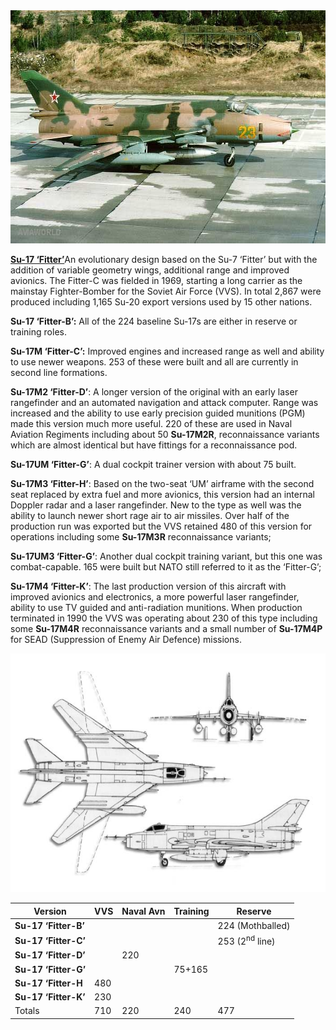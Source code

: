 <img src="/assets\images\warsaw\su\air\su17\image1.jpg" style="width:6.16667in;height:3.88542in" />

[**Su-17 ‘Fitter’**](http://www.airvectors.net/avsu17_2.html#m3)An
evolutionary design based on the Su-7 ‘Fitter’ but with the addition of
variable geometry wings, additional range and improved avionics. The
Fitter-C was fielded in 1969, starting a long carrier as the mainstay
Fighter-Bomber for the Soviet Air Force (VVS). In total 2,867 were
produced including 1,165 Su-20 export versions used by 15 other nations.

**Su-17 ‘Fitter-B’:** All of the 224 baseline Su-17s are either in
reserve or training roles.

**Su-17M ‘Fitter-C’:** Improved engines and increased range as well and
ability to use newer weapons. 253 of these were built and all are
currently in second line formations.

**Su-17M2 ‘Fitter-D’**: A longer version of the original with an early
laser rangefinder and an automated navigation and attack computer. Range
was increased and the ability to use early precision guided munitions
(PGM) made this version much more useful. 220 of these are used in Naval
Aviation Regiments including about 50 **Su-17M2R**, reconnaissance
variants which are almost identical but have fittings for a
reconnaissance pod.

**Su-17UM ‘Fitter-G’**: A dual cockpit trainer version with about 75
built.

**Su-17M3 ‘Fitter-H’**: Based on the two-seat ‘UM’ airframe with the
second seat replaced by extra fuel and more avionics, this version had
an internal Doppler radar and a laser rangefinder. New to the type as
well was the ability to launch newer short rage air to air missiles.
Over half of the production run was exported but the VVS retained 480 of
this version for operations including some **Su-17M3R** reconnaissance
variants;

**Su-17UM3 ‘Fitter-G’**: Another dual cockpit training variant, but this
one was combat-capable. 165 were built but NATO still referred to it as
the ‘Fitter-G’;

**Su-17M4 ‘Fitter-K’**: The last production version of this aircraft
with improved avionics and electronics, a more powerful laser
rangefinder, ability to use TV guided and anti-radiation munitions. When
production terminated in 1990 the VVS was operating about 230 of this
type including some **Su-17M4R** reconnaissance variants and a small
number of **Su-17M4P** for SEAD (Suppression of Enemy Air Defence)
missions.

<img src="/assets\images\warsaw\su\air\su17\image2.jpg" style="width:6.5in;height:3.98333in" />

| Version              | VVS | Naval Avn | Training | Reserve                   |
|----------------------|-----|-----------|----------|---------------------------|
| **Su-17 ‘Fitter-B’** |     |           |          | 224 (Mothballed)          |
| **Su-17 ‘Fitter-C’** |     |           |          | 253 (2<sup>nd</sup> line) |
| **Su-17 ‘Fitter-D’** |     | 220       |          |                           |
| **Su-17 ‘Fitter-G’** |     |           | 75+165   |                           |
| **Su-17 ‘Fitter-H**  | 480 |           |          |                           |
| **Su-17 ‘Fitter-K’** | 230 |           |          |                           |
| Totals               | 710 | 220       | 240      | 477                       |
